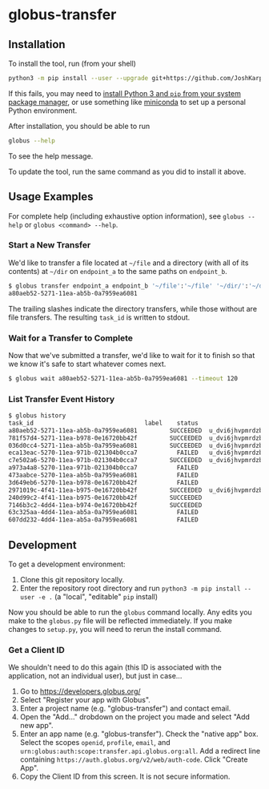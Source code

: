 # globus-transfer

## Installation

To install the tool, run (from your shell)
```sh
python3 -m pip install --user --upgrade git+https://github.com/JoshKarpel/globus-transfer.git
```

If this fails, you may need to [install Python 3 and `pip` from your system package
manager](https://realpython.com/installing-python/),
or use something like [miniconda](https://docs.conda.io/en/latest/miniconda.html)
to set up a personal Python environment.

After installation, you should be able to run
```sh
globus --help
```
To see the help message.

To update the tool, run the same command as you did to install it above.

## Usage Examples

For complete help (including exhaustive option information), see `globus --help` or `globus <command> --help`.

### Start a New Transfer

We'd like to transfer a file located at `~/file` 
and a directory (with all of its contents) at `~/dir` on `endpoint_a` to
the same paths on `endpoint_b`.

```sh
$ globus transfer endpoint_a endpoint_b '~/file':'~/file' '~/dir/':'~/dir/'
a80aeb52-5271-11ea-ab5b-0a7959ea6081
``` 

The trailing slashes indicate the directory transfers, while those without are 
file transfers. The resulting `task_id` is written to stdout.

### Wait for a Transfer to Complete

Now that we've submitted a transfer, we'd like to wait for it to finish so that
we know it's safe to start whatever comes next.

```sh
$ globus wait a80aeb52-5271-11ea-ab5b-0a7959ea6081 --timeout 120
```

### List Transfer Event History

```sh
$ globus history
task_id                               label    status                            source_endpoint                                                  destination_endpoint                             completion_time
a80aeb52-5271-11ea-ab5b-0a7959ea6081         SUCCEEDED  u_dvi6jhvpmrdzbdyxf7f4hczmcy#1d91f868-4de4-11ea-971a-021304b0cca7                        discovery#mir-globus1                        2020-02-18 17:11:13+00:00
781f57d4-5271-11ea-b978-0e16720bb42f         SUCCEEDED  u_dvi6jhvpmrdzbdyxf7f4hczmcy#1d91f868-4de4-11ea-971a-021304b0cca7                        discovery#mir-globus1                        2020-02-18 17:09:52+00:00
036d0cc4-5271-11ea-ab5b-0a7959ea6081         SUCCEEDED  u_dvi6jhvpmrdzbdyxf7f4hczmcy#1d91f868-4de4-11ea-971a-021304b0cca7                        discovery#mir-globus1                        2020-02-18 17:06:37+00:00
eca13eac-5270-11ea-971b-021304b0cca7           FAILED   u_dvi6jhvpmrdzbdyxf7f4hczmcy#1d91f868-4de4-11ea-971a-021304b0cca7                        discovery#mir-globus1                        2020-02-19 15:49:49+00:00
c7e502a6-5270-11ea-971b-021304b0cca7         SUCCEEDED  u_dvi6jhvpmrdzbdyxf7f4hczmcy#1d91f868-4de4-11ea-971a-021304b0cca7                        discovery#mir-globus1                        2020-02-18 17:04:57+00:00
a973a4a8-5270-11ea-971b-021304b0cca7           FAILED                         discovery#mir-globus1                        u_dvi6jhvpmrdzbdyxf7f4hczmcy#1d91f868-4de4-11ea-971a-021304b0cca7  2020-02-19 15:49:51+00:00
473aabce-5270-11ea-ab5b-0a7959ea6081           FAILED                         discovery#mir-globus1                        u_dvi6jhvpmrdzbdyxf7f4hczmcy#1d91f868-4de4-11ea-971a-021304b0cca7  2020-02-19 15:49:52+00:00
3d649eb6-5270-11ea-b978-0e16720bb42f           FAILED                         discovery#mir-globus1                        u_dvi6jhvpmrdzbdyxf7f4hczmcy#1d91f868-4de4-11ea-971a-021304b0cca7  2020-02-19 15:52:24+00:00
2971019c-4f41-11ea-b975-0e16720bb42f         SUCCEEDED  u_dvi6jhvpmrdzbdyxf7f4hczmcy#1d91f868-4de4-11ea-971a-021304b0cca7                                 None                                2020-02-14 15:46:29+00:00
240d99c2-4f41-11ea-b975-0e16720bb42f         SUCCEEDED                        discovery#mir-globus1                                                       None                                2020-02-14 15:46:20+00:00
7146b3c2-4dd4-11ea-b974-0e16720bb42f         SUCCEEDED                        discovery#mir-globus1                        u_dvi6jhvpmrdzbdyxf7f4hczmcy#1d91f868-4de4-11ea-971a-021304b0cca7  2020-02-12 20:15:45+00:00
63c325aa-4dd4-11ea-ab5a-0a7959ea6081           FAILED                         discovery#mir-globus1                        u_dvi6jhvpmrdzbdyxf7f4hczmcy#1d91f868-4de4-11ea-971a-021304b0cca7  2020-02-12 20:15:52+00:00
607dd232-4dd4-11ea-ab5a-0a7959ea6081           FAILED                         discovery#mir-globus1                        u_dvi6jhvpmrdzbdyxf7f4hczmcy#1d91f868-4de4-11ea-971a-021304b0cca7  2020-02-12 20:15:53+00:00
```

## Development

To get a development environment:
1. Clone this git repository locally.
2. Enter the repository root directory and run `python3 -m pip install --user -e .` (a "local", "editable" `pip` install)

Now you should be able to run the `globus` command locally.
Any edits you make to the `globus.py` file will be reflected immediately.
If you make changes to `setup.py`, you will need to rerun the install command.

### Get a Client ID

We shouldn't need to do this again 
(this ID is associated with the application, not an individual user),
but just in case...

1. Go to https://developers.globus.org/
2. Select "Register your app with Globus".
3. Enter a project name (e.g. "globus-transfer") and contact email.
4. Open the "Add..." drobdown on the project you made and select "Add new app".
5. Enter an app name (e.g. "globus-transfer"). 
   Check the "native app" box.
   Select the scopes `openid`, `profile`, `email`, and `urn:globus:auth:scope:transfer.api.globus.org:all`.
   Add a redirect line containing `https://auth.globus.org/v2/web/auth-code`.
   Click "Create App".
6. Copy the Client ID from this screen. It is not secure information.


